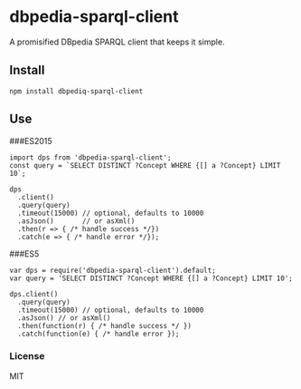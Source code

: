 # dbpedia-sparql-client

A promisified DBpedia SPARQL client that keeps it simple.

## Install

`npm install dbpediq-sparql-client`

## Use
###ES2015

```
import dps from 'dbpedia-sparql-client';
const query = `SELECT DISTINCT ?Concept WHERE {[] a ?Concept} LIMIT 10`;

dps
  .client() 
  .query(query)
  .timeout(15000) // optional, defaults to 10000
  .asJson()       // or asXml()
  .then(r => { /* handle success */})
  .catch(e => { /* handle error */});

```

###ES5
```
var dps = require('dbpedia-sparql-client').default;
var query = 'SELECT DISTINCT ?Concept WHERE {[] a ?Concept} LIMIT 10';

dps.client()
  .query(query)
  .timeout(15000) // optional, defaults to 10000
  .asJson() // or asXml()
  .then(function(r) { /* handle success */ })
  .catch(function(e) { /* handle error });

```

### License
MIT
